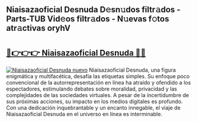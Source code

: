 ## Niaisazaoficial Desnuda D𝚎sn𝚞dos filtr𝚊dos - Parts-TUB Vid𝚎os filtr𝚊dos - N𝚞evas f𝚘tos atr𝚊ctivas oryhV

# <h2><a href="http://mb170v.tromn.icu/?c=Niaisazaoficial+Desnuda">🔗👉👉👉 Niaisazaoficial Desnuda 🔗🔗</a></h2>

[![Niaisazaoficial Desnuda nuevo](https://i.imgur.com/pEAQMta.gif)](http://mb170v.tromn.icu/?c=Niaisazaoficial+Desnuda)
Niaisazaoficial Desnuda, una figura enigmática y multifacética, desafía las etiquetas simples. Su enfoque poco convencional de la autorrepresentación en línea ha atraído y ofendido a los espectadores, estimulando debates sobre moralidad, privacidad y las complejidades de las sociedades virtuales. A pesar de la incertidumbre de sus próximas acciones, su impacto en los medios digitales es profundo. Con una dedicación inquebrantable y un encanto innegable, el viaje de Niaisazaoficial Desnuda en el universo en línea es interminable.
